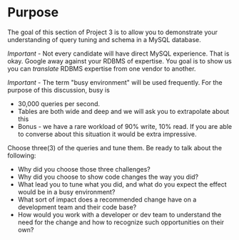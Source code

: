 # Purpose

The goal of this section of Project 3 is to allow you to demonstrate your understanding of query tuning and schema in a MySQL database.

*Important* - Not every candidate will have direct MySQL experience. That is okay. Google away against your RDBMS of expertise. You goal is to show us you can _translate_ RDBMS expertise from one vendor to another.

*Important* - The term "busy environment" will be used frequently. For the purpose of this discussion, busy is 

* 30,000 queries per second. 
* Tables are both wide and deep and we will ask you to extrapolate about this
* Bonus - we have a rare workload of 90% write, 10% read. If you are able to converse about this situation it would be extra impressive.

Choose three(3) of the queries and tune them. Be ready to talk about the following:

* Why did you choose those three challenges?
* Why did you choose to show code changes the way you did?
* What lead you to tune what you did, and what do you expect the effect would be in a busy environment?
* What sort of impact does a recommended change have on a development team and their code base?
* How would you work with a developer or dev team to understand the need for the change and how to recognize such opportunities on their own?

